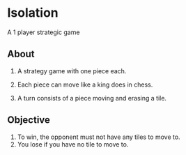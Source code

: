 # Isolation
A 1 player strategic game

 ## About ##
 
 1. A strategy game with one piece each.
 
 2. Each piece can move like a king does in chess.
 
 3. A turn consists of a piece moving and erasing a tile.
 
 ## Objective ##
 1. To win, the opponent must not have any tiles to move to.
 2. You lose if you have no tile to move to.
